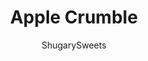 ---
layout: ../../layouts/MarkdownPostLayout.astro
title: Apple Crumble
author: ShugarySweets
pubDate: 2019-08-15
description: "This easy Apple Crumble recipe is true comfort food with sweet caramelized apple filling and crunchy cinnamon topping. Total crowd pleaser and ready in under an hour!"
image_url: https://www.shugarysweets.com/wp-content/uploads/2020/09/apple-crumble-facebook.jpg
tags: ["Desserts","American"]
calories: 320
protein: 3
carbohydrates: 57
fats: 10
fiber: 3
ingredients: [" 4 apples, peeled and diced","1 Tablespoon lemon juice","1/3 cup granulated sugar","1/3 cup light brown sugar, packed","1 teaspoon cinnamon","1/4 cup all-purpose flour","1 cup light brown sugar, packed","1 cup all-purpose flour","1 cup quick cook oats","1/2 cup cold unsalted butter, cubed","1 teaspoon cinnamon"]
serves: 10
time: "1 hour"
prepTime: "10 minutes"
instructions: ["In a large bowl, combine diced apples with lemon juice, sugars, cinnamon and flour. Pour into a 2qt baking dish.","In a separate bowl, combine crumble ingredients. Use hands to combine butter until crumbly (this takes a few minutes). Sprinkle over top of apple mixtures. Press lightly.","Bake in a 375 degree oven for 45-50 minutes, until bubbly and caramelized. Enjoy warm with a scoop of ice cream!"]
nutrition: ["320 calories","57 grams carbohydrates","24 milligrams cholesterol","10 grams fat","3 grams fiber","3 grams protein","6 grams saturated fat","99 milligrams sodium","38 grams sugar","0 grams trans fat","3 grams unsaturated fat"]
---